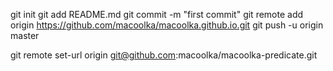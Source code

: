 git init
git add README.md
git commit -m "first commit"
git remote add origin https://github.com/macoolka/macoolka.github.io.git
git push -u origin master

git remote set-url origin git@github.com:macoolka/macoolka-predicate.git